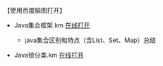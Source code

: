 【使用百度脑图打开】
- Java集合框架.km [在线打开](http://naotu.baidu.com/file/8a0b687d1c1915498308a1cd87ae28e0?token=bb5e692ba75b03f3)
  - java集合区别和特点（含List、Set、Map）总结

- Java锁分类.km [在线打开](http://naotu.baidu.com/file/e95180e80ae55448aa7272a4dc721629?token=86ebde83f718c343)

